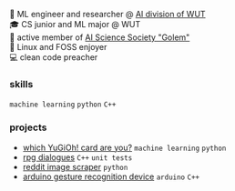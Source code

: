 💼 ML engineer and researcher @ [AI division of WUT](https://ai.ii.pw.edu.pl/en/about/)  
🎓 CS junior and ML major @ WUT  
🔬 active member of [AI Science Society "Golem"](https://github.com/KNSI-Golem)  
🐧 Linux and FOSS enjoyer  
💻 clean code preacher

### skills
`machine learning` `python` `C++`  

### projects
- [which YuGiOh! card are you?](https://github.com/mlojek/which-yugioh-card-are-you) `machine learning` `python`
- [rpg dialogues](https://github.com/mlojek/rpg-dialogues) `C++` `unit tests`
- [reddit image scraper](https://github.com/mlojek/reddit-image-scraper) `python`
- [arduino gesture recognition device](https://github.com/mlojek/atlas-one) `arduino` `C++`
